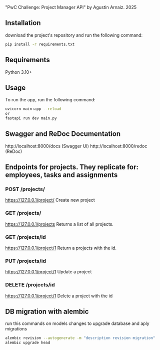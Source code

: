 "PwC Challenge: Project Manager API" by Agustin Arnaiz. 2025

## Installation

download the project's repository and run the following command:

```bash
pip install -r requirements.txt
```


## Requirements

Python 3.10+


## Usage

To run the app, run the following command:

```bash
uvicorn main:app --reload 
or 
fastapi run dev main.py
```


## Swagger and ReDoc Documentation

http://localhost:8000/docs (Swagger UI)
http://localhost:8000/redoc (ReDoc)


## Endpoints for projects. They replicate for: employees, tasks and assignments

### POST /projects/
https://127.0.0.1/project/
Create new project

### GET /projects/
https://127.0.0.1/projects
Returns a list of all projects.

### GET /projects/id
https://127.0.0.1/project/1
Return a projects with the id.

### PUT /projects/id
https://127.0.0.1/project/1
Update a project

### DELETE /projects/id
https://127.0.0.1/project/1
Delete a project with the id


## DB migration with alembic

run this commands on models changes to upgrade database and aply migrations
```bash
alembic revision --autogenerate -m "description revision migration"
alembic upgrade head
```